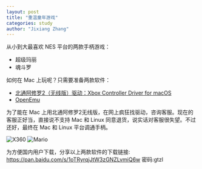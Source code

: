 ```yaml
---
layout: post
title: "重温童年游戏"
categories: study
author: "Jixiang Zhang"
---
```


从小到大最喜欢 NES 平台的两款手柄游戏：

- 超级玛丽
- 魂斗罗

如何在 Mac 上玩呢？只需要准备两款软件：

- [北通阿修罗2（无线版）驱动：Xbox Controller Driver for macOS](https://github.com/360Controller/360Controller)
- [OpenEmu](https://github.com/OpenEmu/OpenEmu)

为了能在 Mac 上用北通阿修罗2无线版，在网上疯狂找驱动，咨询客服。现在的客服正好当，直接说不支持 Mac 和 Linux 同意退货，说实话对客服很失望。不过还好，最终在 Mac 和 Linux 平台调通手柄。

![X360](https://tva2.sinaimg.cn/mw690/d494c514ly1gadlaf4yz6j20lo0ftjv8.jpg)
![Mario](https://tva4.sinaimg.cn/mw690/d494c514ly1gadlaex2g1j216o0sfq7k.jpg)

为方便国内用户下载，分享以上两款软件的下载链接: <https://pan.baidu.com/s/1oTRyrqjJtW3zGNZLvmiQ6w>  密码:gtzl
